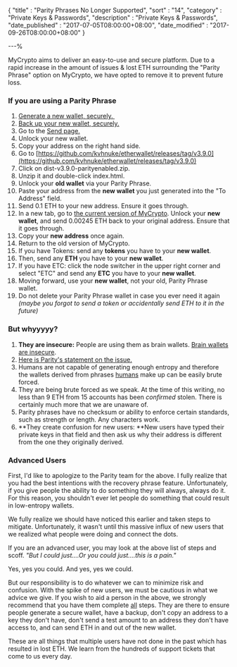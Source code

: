 {
"title"       : "Parity Phrases No Longer Supported",
"sort"        : "14",
"category"    : "Private Keys & Passwords",
"description" : "Private Keys & Passwords",
"date_published" : "2017-07-05T08:00:00+08:00",
"date_modified"  : "2017-09-26T08:00:00+08:00"
}

---%


MyCrypto aims to deliver an easy-to-use and secure platform. Due to a rapid increase in the amount of issues & lost ETH surrounding the "Parity Phrase" option on MyCrypto, we have opted to remove it to prevent future loss.

### If you are using a Parity Phrase

1.  [Generate a new wallet, securely. ](https://support.mycrypto.com/getting-started/creating-a-new-wallet-on-mycrypto.html)
2.  [Back up your new wallet, securely.](https://support.mycrypto.com/getting-started/backing-up-your-new-wallet.html)
3.  Go to the [Send page.](https://mycrypto.com/#send-transaction)
4.  Unlock your new wallet. 
5.  Copy your address on the right hand side.
6.  Go to [https://github.com/kvhnuke/etherwallet/releases/tag/v3.9.0](https://github.com/kvhnuke/etherwallet/releases/tag/v3.9.0)
7.  Click on dist-v3.9.0-parityenabled.zip.
8.  Unzip it and double-click index.html.
9.  Unlock your **old wallet** via your Parity Phrase.
10.  Paste your address from the **new wallet** you just generated into the "To Address" field.
11.  Send 0.1 ETH to your new address. Ensure it goes through.
12.  In a new tab, go to [the current version of MyCrypto](https://mycrypto.com/#send-transaction). Unlock your **new wallet**, and send 0.00245 ETH back to your original address. Ensure that it goes through.
13.  Copy your **new address** once again.
14.  Return to the old version of MyCrypto. 
15.  If you have Tokens: send any **tokens** you have to your **new wallet**. 
16.  Then, send any **ETH** you have to your **new wallet**. 
17.  If you have ETC: click the node switcher in the upper right corner and select "ETC" and send any **ETC** you have to your **new wallet**. 
18.  Moving forward, use your **new wallet**, not your old, Parity Phrase wallet. 
19.  Do not delete your Parity Phrase wallet in case you ever need it again _(maybe you forgot to send a token or accidentally send ETH to it in the future)_

### But whyyyyy?

1.  **They are insecure:** People are using them as brain wallets. [Brain wallets are insecure](https://www.reddit.com/r/ethereum/comments/45y8m7/brain_wallets_are_now_generally_shunned_by/). 
2.  [Here is Parity's statement on the issue.](https://blog.ethcore.io/restoring-blank-seed-phrase/)
3.  Humans are not capable of generating enough entropy and therefore the wallets derived from phrases <span style="text-decoration: underline;">humans</span> make up can be easily brute forced. 
4.  They are being brute forced as we speak. At the time of this writing, no less than 9 ETH from 15 accounts has been _confirmed_ stolen. There is certainly much more that we are unaware of. 
5.  Parity phrases have no checksum or ability to enforce certain standards, such as strength or length. Any characters work.
6.  **They create confusion for new users: **New users have typed their private keys in that field and then ask us why their address is different from the one they originally derived. 

### Advanced Users

First, I'd like to apologize to the Parity team for the above. I fully realize that you had the best intentions with the recovery phrase feature. Unfortunately, if you give people the ability to do something they will always, always do it. For this reason, you shouldn't ever let people do something that could result in low-entropy wallets.

We fully realize we should have noticed this earlier and taken steps to mitigate. Unfortunately, it wasn't until this massive influx of new users that we realized what people were doing and connect the dots. 

If you are an advanced user, you may look at the above list of steps and scoff. _"But I could just....Or you could just....this is a pain."_

Yes, yes you could. And yes, yes we could. 

But our responsibility is to do whatever we can to minimize risk and confusion. With the spike of new users, we must be cautious in what we advice we give. If you wish to aid a person in the above, we strongly recommend that you have them complete <span style="text-decoration: underline;">all</span> steps. They are there to ensure people generate a secure wallet, have a backup, don't copy an address to a key they don't have, don't send a test amount to an address they don't have access to, and can send ETH in and out of the new wallet.

These are all things that multiple users have not done in the past which has resulted in lost ETH. We learn from the hundreds of support tickets that come to us every day.
